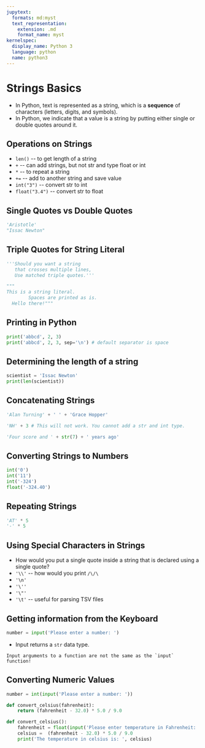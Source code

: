 ```yaml
---
jupytext:
  formats: md:myst
  text_representation:
    extension: .md
    format_name: myst
kernelspec:
  display_name: Python 3
  language: python
  name: python3
---
```


# Strings Basics

- In Python, text is represented as a string, which is a **sequence** of characters (letters, digits, and symbols).
- In Python, we indicate that a value is a string by putting either single or double quotes around it.

## Operations on Strings
- `len()` -- to get length of a string
- `+` -- can add strings, but not str and type float or int
- `*` -- to repeat a string 
- `+=` -- add to another string and save value
- `int("3")` -- convert str to int
- `float("3.4")` -- convert str to float


## Single Quotes vs Double Quotes
```python
'Aristotle'
"Issac Newton"
```

## Triple Quotes for String Literal
```python
'''Should you want a string
​ 	that crosses multiple lines,
​ 	Use matched triple quotes.'''
```

```python
"""
This is a string literal. 
        Spaces are printed as is. 
  Hello there!"""
```

## Printing in Python
```python
print('abbcd', 2, 3)
print('abbcd', 2, 3, sep='\n') # default separator is space
```

## Determining the length of a string
```python
scientist = 'Issac Newton'
print(len(scientist))
```


## Concatenating Strings
```python
'Alan Turning' + ' ' + 'Grace Hopper'
```

```python
'NH' + 3 # This will not work. You cannot add a str and int type. 
```

```python
'Four score and ' + str(7) + ' years ago'
```

## Converting Strings to Numbers
```python
int('0')
int('11')
int('-324')
float('-324.40')
```

## Repeating Strings
```python
'AT' * 5
'-' * 5
```

## Using Special Characters in Strings
- How would you put a single quote inside a string that is declared using a single quote?
- `'\\'` -- how would you print `/\/\`
- `'\n'`
- `'\''`
- `'\"'`
- `'\t'` -- useful for parsing TSV files



## Getting information from the Keyboard
```python
number = input('Please enter a number: ')
```

- Input returns a `str` data type. 

```{warning}
Input arguments to a function are not the same as the `input` function!
```

## Converting Numeric Values
```python
number = int(input('Please enter a number: '))
```

```python
def convert_celsius(fahrenheit):
    return (fahrenheit - 32.0) * 5.0 / 9.0    
```

```python
def convert_celsius():
    fahrenheit = float(input('Please enter temperature in Fahrenheit: '))
    celsius =  (fahrenheit - 32.0) * 5.0 / 9.0  
    print('The temperature in celsius is: ', celsius) 
```